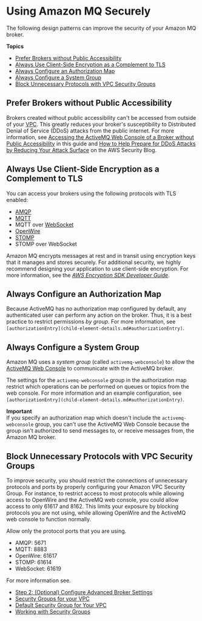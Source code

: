 # Using Amazon MQ Securely<a name="using-amazon-mq-securely"></a>

The following design patterns can improve the security of your Amazon MQ broker\.

**Topics**
+ [Prefer Brokers without Public Accessibility](#prefer-brokers-without-public-accessibility)
+ [Always Use Client\-Side Encryption as a Complement to TLS](#always-use-client-side-encryption-complement-tls)
+ [Always Configure an Authorization Map](#always-configure-authorization-map)
+ [Always Configure a System Group](#always-configure-system-group)
+ [Block Unnecessary Protocols with VPC Security Groups](#amazon-mq-vpc-security-groups)

## Prefer Brokers without Public Accessibility<a name="prefer-brokers-without-public-accessibility"></a>

Brokers created without public accessibility can't be accessed from outside of your [VPC](https://docs.aws.amazon.com/vpc/latest/userguide/VPC_Introduction.html)\. This greatly reduces your broker's susceptibility to Distributed Denial of Service \(DDoS\) attacks from the public internet\. For more information, see [Accessing the ActiveMQ Web Console of a Broker without Public Accessibility](accessing-web-console-of-broker-without-private-accessibility.md) in this guide and [How to Help Prepare for DDoS Attacks by Reducing Your Attack Surface](http://aws.amazon.com/blogs/security/how-to-help-prepare-for-ddos-attacks-by-reducing-your-attack-surface/) on the AWS Security Blog\.

## Always Use Client\-Side Encryption as a Complement to TLS<a name="always-use-client-side-encryption-complement-tls"></a>

You can access your brokers using the following protocols with TLS enabled:
+ [AMQP](http://activemq.apache.org/amqp.html)
+ [MQTT](http://activemq.apache.org/mqtt.html)
+ MQTT over [WebSocket](http://activemq.apache.org/websockets.html)
+ [OpenWire](http://activemq.apache.org/openwire.html)
+ [STOMP](http://activemq.apache.org/stomp.html)
+ STOMP over WebSocket

Amazon MQ encrypts messages at rest and in transit using encryption keys that it manages and stores securely\. For additional security, we highly recommend designing your application to use client\-side encryption\. For more information, see the *[AWS Encryption SDK Developer Guide](https://docs.aws.amazon.com/encryption-sdk/latest/developer-guide/)*\.

## Always Configure an Authorization Map<a name="always-configure-authorization-map"></a>

Because ActiveMQ has no authorization map configured by default, any authenticated user can perform any action on the broker\. Thus, it is a best practice to restrict permissions *by group*\. For more information, see `[authorizationEntry](child-element-details.md#authorizationEntry)`\.

## Always Configure a System Group<a name="always-configure-system-group"></a>

Amazon MQ uses a *system group* \(called `activemq-webconsole`\) to allow the [ActiveMQ Web Console](http://activemq.apache.org/web-console.html) to communicate with the ActiveMQ broker\.

The settings for the `activemq-webconsole` group in the authorization map restrict which operations can be performed on queues or topics from the web console\. For more information and an example configuration, see `[authorizationEntry](child-element-details.md#authorizationEntry)`\.

**Important**  
If you specify an authorization map which doesn't include the `activemq-webconsole` group, you can't use the ActiveMQ Web Console because the group isn't authorized to send messages to, or receive messages from, the Amazon MQ broker\.

## Block Unnecessary Protocols with VPC Security Groups<a name="amazon-mq-vpc-security-groups"></a>

To improve security, you should restrict the connections of unnecessary protocols and ports by properly configuring your Amazon VPC Security Group\. For instance, to restrict access to most protocols while allowing access to OpenWire and the ActiveMQ web console, you could allow access to only 61617 and 8162\. This limits your exposure by blocking protocols you are not using, while allowing OpenWire and the ActiveMQ web console to function normally\.

Allow only the protocol ports that you are using\.
+ AMQP: 5671
+ MQTT: 8883
+ OpenWire: 61617
+ STOMP: 61614
+ WebSocket: 61619

For more information see\.
+ [Step 2: \(Optional\) Configure Advanced Broker Settings](amazon-mq-creating-configuring-broker.md#configure-advanced-broker-settings-console)
+ [Security Groups for your VPC](https://docs.aws.amazon.com/vpc/latest/userguide/VPC_SecurityGroups.html)
+ [Default Security Group for Your VPC](https://docs.aws.amazon.com/vpc/latest/userguide/VPC_SecurityGroups.html#DefaultSecurityGroup)
+ [Working with Security Groups](https://docs.aws.amazon.com/vpc/latest/userguide/VPC_SecurityGroups.html#WorkingWithSecurityGroups)
